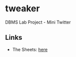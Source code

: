 # tweaker
DBMS Lab Project - Mini Twitter


## Links
* The Sheets: [here](https://docs.google.com/spreadsheets/d/1tFnveIPBmrmqpFb8qWXW9G_xt_scwOqd2yW_vXGw2o4/edit?usp=sharing)
